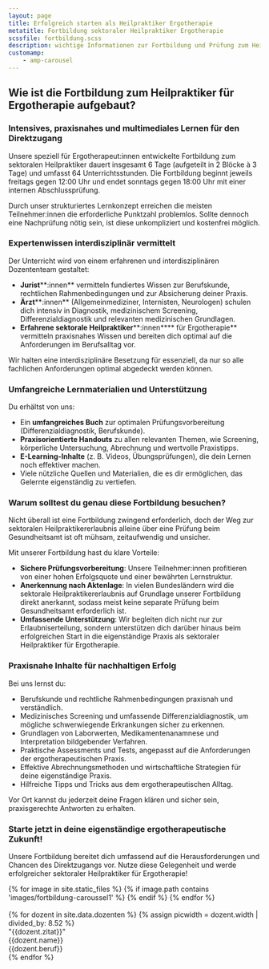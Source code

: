 ```yaml
---
layout: page
title: Erfolgreich starten als Heilpraktiker Ergotherapie
metatitle: Fortbildung sektoraler Heilpraktiker Ergotherapie
scssfile: fortbildung.scss
description: wichtige Informationen zur Fortbildung und Prüfung zum Heilpraktiker Ergotherapie (HP Ergo)
customamp:
    - amp-carousel
---
```

## Wie ist die Fortbildung zum Heilpraktiker für Ergotherapie aufgebaut?

### Intensives, praxisnahes und multimediales Lernen für den Direktzugang

Unsere speziell für Ergotherapeut\:innen entwickelte Fortbildung zum sektoralen Heilpraktiker dauert insgesamt 6 Tage (aufgeteilt in 2 Blöcke à 3 Tage) und umfasst 64 Unterrichtsstunden. Die Fortbildung beginnt jeweils freitags gegen 12:00 Uhr und endet sonntags gegen 18:00 Uhr mit einer internen Abschlussprüfung.

Durch unser strukturiertes Lernkonzept erreichen die meisten Teilnehmer\:innen die erforderliche Punktzahl problemlos. Sollte dennoch eine Nachprüfung nötig sein, ist diese unkompliziert und kostenfrei möglich.

### Expertenwissen interdisziplinär vermittelt

Der Unterricht wird von einem erfahrenen und interdisziplinären Dozententeam gestaltet:

- **Jurist**\*\*:innen\*\* vermitteln fundiertes Wissen zur Berufskunde, rechtlichen Rahmenbedingungen und zur Absicherung deiner Praxis.
- **Ärzt**\*\*:innen\*\* (Allgemeinmediziner, Internisten, Neurologen) schulen dich intensiv in Diagnostik, medizinischem Screening, Differenzialdiagnostik und relevanten medizinischen Grundlagen.
- **Erfahrene sektorale Heilpraktiker**\*\*:innen\*\*\*\* für Ergotherapie\*\* vermitteln praxisnahes Wissen und bereiten dich optimal auf die Anforderungen im Berufsalltag vor.

Wir halten eine interdisziplinäre Besetzung für essenziell, da nur so alle fachlichen Anforderungen optimal abgedeckt werden können.

### Umfangreiche Lernmaterialien und Unterstützung

Du erhältst von uns:

- Ein **umfangreiches Buch** zur optimalen Prüfungsvorbereitung (Differenzialdiagnostik, Berufskunde).
- **Praxisorientierte Handouts** zu allen relevanten Themen, wie Screening, körperliche Untersuchung, Abrechnung und wertvolle Praxistipps.
- **E-Learning-Inhalte** (z. B. Videos, Übungsprüfungen), die dein Lernen noch effektiver machen.
- Viele nützliche Quellen und Materialien, die es dir ermöglichen, das Gelernte eigenständig zu vertiefen.

### Warum solltest du genau diese Fortbildung besuchen?

Nicht überall ist eine Fortbildung zwingend erforderlich, doch der Weg zur sektoralen Heilpraktikererlaubnis alleine über eine Prüfung beim Gesundheitsamt ist oft mühsam, zeitaufwendig und unsicher.

Mit unserer Fortbildung hast du klare Vorteile:

- **Sichere Prüfungsvorbereitung**: Unsere Teilnehmer\:innen profitieren von einer hohen Erfolgsquote und einer bewährten Lernstruktur.
- **Anerkennung nach Aktenlage**: In vielen Bundesländern wird die sektorale Heilpraktikererlaubnis auf Grundlage unserer Fortbildung direkt anerkannt, sodass meist keine separate Prüfung beim Gesundheitsamt erforderlich ist.
- **Umfassende Unterstützung**: Wir begleiten dich nicht nur zur Erlaubniserteilung, sondern unterstützen dich darüber hinaus beim erfolgreichen Start in die eigenständige Praxis als sektoraler Heilpraktiker für Ergotherapie.

### Praxisnahe Inhalte für nachhaltigen Erfolg

Bei uns lernst du:

- Berufskunde und rechtliche Rahmenbedingungen praxisnah und verständlich.
- Medizinisches Screening und umfassende Differenzialdiagnostik, um mögliche schwerwiegende Erkrankungen sicher zu erkennen.
- Grundlagen von Laborwerten, Medikamentenanamnese und Interpretation bildgebender Verfahren.
- Praktische Assessments und Tests, angepasst auf die Anforderungen der ergotherapeutischen Praxis.
- Effektive Abrechnungsmethoden und wirtschaftliche Strategien für deine eigenständige Praxis.
- Hilfreiche Tipps und Tricks aus dem ergotherapeutischen Alltag.

Vor Ort kannst du jederzeit deine Fragen klären und sicher sein, praxisgerechte Antworten zu erhalten.

### Starte jetzt in deine eigenständige ergotherapeutische Zukunft!

Unsere Fortbildung bereitet dich umfassend auf die Herausforderungen und Chancen des Direktzugangs vor. Nutze diese Gelegenheit und werde erfolgreicher sektoraler Heilpraktiker für Ergotherapie! 

<div markdown="0">
                 <amp-carousel class="dozenten-carousel" width="852" height="400" layout="responsive" type="slides" autoplay delay="4000">
       {% for image in site.static_files %}
            {% if image.path contains 'images/fortbildung-caroussel1' %}
                <amp-img src="{{ site.baseurl }}{{ image.path }}" alt="image" height="400" width="852" layout="responsive"></amp-img>
            {% endif %}
        {% endfor %}
    </amp-carousel>
</div>
<br/>  
<div markdown="0">
                  <amp-carousel id="mainDozentenCarousel" class="dozentencarousel" width="852" height="400" layout="responsive"
            type="slides" autoplay delay="7000">
            {% for dozent in site.data.dozenten %}
            {% assign picwidth = dozent.width | divided_by: 8.52 %}
            <div>
                <div class="imagewrapper" style="width: {{picwidth}}%">
                    <amp-img class="carousel-halffaceimg"
                        alt="{{dozent.name}}, {{dozent.beruf}}, Dozent in der Fortbildung sektoraler Heilpraktiker Ergotherapie}}"
                        src="/assets/images/webP/{{dozent.halffaceimg}}.webp" width="{{dozent.width}}" height="400"
                        layout="responsive">
                        <amp-img
                        alt="{{dozent.name}}, {{dozent.beruf}}, Dozent in der Fortbildung sektoraler Heilpraktiker Ergotherapie}}"
                        fallback
                        width="{{dozent.width}}"
                        height="400"
                        src="/assets/images/fallbackJPGs/{{dozent.halffaceimg}}.jpg"
                      >
                      </amp-img></amp-img>
                </div>
                <div class="dozenttext" style="width: {{99 | minus: picwidth}}%">
                    <div class="dozentquote">
                        "{{dozent.zitat}}"
                    </div>
                    <div class="dozentname">
                        <span>{{dozent.name}}</span> <br /> {{dozent.beruf}}
                    </div>
                </div>
            </div>
            {% endfor %}
        </amp-carousel>
</div>
  
